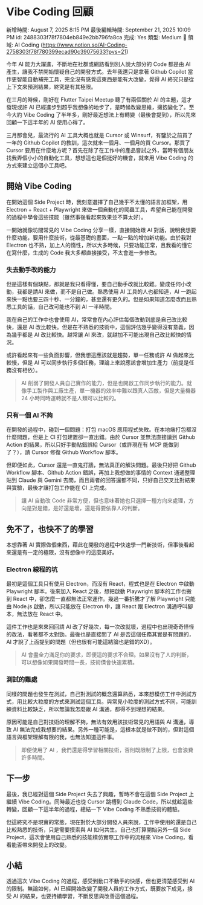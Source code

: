 # Vibe Coding 回顧

新增時間: August 7, 2025 8:15 PM
最後編輯時間: September 21, 2025 10:09 PM
id: 2488303f78f7804eb849e2bb796fa8ca
完成: Yes
類型: Medium
🧩 領域: AI Coding (https://www.notion.so/AI-Coding-2758303f78f780399ecad90c39075633?pvs=21)

今年 AI 能力大躍進，不斷地在社群或網路看到別人說大部分的 Code 都是由 AI 產生，讓我不禁開始懷疑自己的開發方式。去年我還只是拿著 Github Copilot 當作更智能自動補完工具，完全沒有感覺這東西是能有大改變，覺得 AI 終究只是從上下文來預測結果，終究是有其極限。

在三月的時候，剛好在 Flutter Taipei Meetup 聽了有兩個關於 AI 的主題，這才發現或許 AI 已經進步到超乎我想像的地步了，是時候改變思維，擁抱變化了。至今大約 Vibe Coding 了半年多，剛好最近想法上有轉變（最後會提到），所以先來回顧一下這半年的 AI 使用心得了。

三月那會兒，最流行的 AI 工具大概也就是 Cursor 或 Winsurf，有鑒於之前買了一年的 Github Copilot 的教訓，這次就來一個月、一個月的買 Cursor。那買了 Cursor 要用在什麼地方呢？首先在除了在工作中的產品嘗試之外，當時有個朋友找我弄個小小的自動化工具，想想這也是個挺好的機會，就來用 Vibe Coding 的方式來建立這個小工具吧。

## 開始 Vibe Coding

在開始這個 Side Project 時，我刻意選擇了自己幾乎不太懂的語言加框架，用 Electron + React + Playwright 來做一個自動化的爬蟲工具，希望自己能在開發的過程中學會這些技能（雖然事後看起來效果並不算太好）。

一開始就像坊間常見的 Vibe Coding 分享一樣，直接開始跟 AI 對話，說明我想要什麼功能，要用什麼技術，從最基礎的畫面，一點一點的增加新功能。由於我對 Electron 也不熟，加上人的惰性，所以大多時候，只要功能正常，且我看的懂它在寫什麼，生成的 Code 我大多都直接接受，不太會進一步修改。

### 失去動手改的能力

但是這樣有個缺點，那就是我只看得懂，要自己動手改就比較難。變成任何小改動，我都是請AI 來做，而不是自己做。熟悉使用 AI 工具的人也都知道，AI 一跑起來快一點也要三四十秒、一分鐘的，甚至還有更久的。但是如果知道怎麼改而且熟悉工具的話，自己改可能也不到 AI 一半時間。

我在自己的工作中也會使用 AI，常常會在內心評估每個改動到底是自己改比較快，還是 AI 改比較快。但是在不熟悉的技術中，這個評估幾乎變得沒有意義，因為幾乎都是 AI 改比較快。越常讓 AI 來改，就越加不可能出現自己改比較快的情況。

或許看起來有一些負面影響，但我想這應該就是趨勢，單一任務或許 AI 做起來比較慢，但是 AI 可以同步執行多個任務，理論上來說應該會增加生產力（前提是任務沒有相依）。

> AI 削弱了開發人員自己實作的能力，但是也開啟工作同步執行的能力。就像手工製作與工廠生產，單一機器的效率中難以跟真人匹敵，但是大量機器 24 小時同時運轉就不是人類可以比較的。
> 

### 只有一個 AI 不夠

在開發的過程中，碰到一個問題：打包 macOS 應用程式失敗。在本地端打包都沒什麼問題，但是上 CI 打包建置卻一直出錯。由於 Cursor 並無法直接讀到 Github Action 的結果，所以只好手動貼錯誤給 Cursor（或許現在有 MCP 能做到了？），請 Cursor 修復 Github Workflow 腳本。

但即便如此，Cursor 還是一直鬼打牆，無法真正的解決問題。最後只好把 Github Workflow 腳本、Github Action 錯誤，再加上我想做的事情的 Context 通通整理貼到 Claude 與 Gemini 去問，而且兩者的回答還都不同，只好自己交叉比對結果與實驗，最後才讓打包工作能在 CI 上完成。

> 讓 AI 自動改 Code 非常方便，但也意味著她也只選擇一種方向來處理，方向是對是錯，是好還是壞，還是得要依靠人的判斷。
> 

## 免不了，也快不了的學習

本想靠著 AI 實際做個東西，藉此在開發的過程中快速學一門新技術，但事後看起來還是有一定的極限，沒有想像中的這麼美好。

### Electron 線程的坑

最初是這個工具只有使用 Electron，而沒有 React，程式也是在 Electron 中啟動 Playwright 腳本。後來加入 React 之後，想把啟動 Playwright 腳本的工作也搬到 React 中，卻怎麼一直都無法正常運作。幾過一番折騰才了解 Playwright 只能由 Node.js 啟動，所以只能放在 Electron 中，讓 React 跟 Electron 溝通呼叫腳本，無法放在 React 中。

這件工作也是來來回回請 AI 改了好幾次，每一次改就壞，過程中也出現奇奇怪怪的改法，看著都不太對勁。最後也是直接問了 AI 是否這個任務其實是有問題的，AI 才說了上面提到的問題（但也很有可能這結論也是錯的XD）。

> AI 會盡全力滿足你的要求，即便這的要求不合理。如果沒有了人的判斷，可以想像如果開發時間一長，技術債會快速累積。
> 

### 測試的難處

同樣的問題也發生在測試，自己對測試的概念還算熟悉，本來想模仿工作中測試方式，用比較大粒度的方式來測試這個工具。與常見小粒度的測試方式不同，可能訓練資料比較缺乏，所以無論我怎麼跟 AI 溝通，都得不到理想的結果。

原因可能是自己對技術的理解不夠，無法有效用該技術常見的用語與 AI 溝通，導致 AI 無法完成我想要的結果。另外一種可能是，這根本就是做不到的，但對這個語言與框架理解有限的我，也無法知道這件事。

> 即便使用了 AI ，我們還是得學習相關技術，否則既限制了上限，也會浪費許多時間。
> 

## 下一步

最後，我已經對這個 Side Project 失去了興趣，暫時不會在這個 Side Project  上繼續 Vibe Coding。同時最近也從 Cursor 跳槽到 Claude Code，所以就趁這些轉變，回顧一下這半年的過程，總結一下 Vibe Coding 不熟悉技術的體驗。

但這終究不是現實的常態，現在對於大部分開發人員來說，工作中使用的還是自己比較熟悉的技術，只是需要摸索與 AI 如何共生。自己也打算開始另外一個 Side Project，這次會使用自己熟悉的技能模仿實際工作中的流程來 Vibe Coding，看看能否帶來開發上的改變。

## 小結

透過這次 Vibe Coding 的過程，感受到動口不動手的快感，但也更清楚感受到 AI 的限制。無論如何，AI 已經開始改變了開發人員的工作方式，既要放下成見，接受 AI 的結果，也要持續學習，不斷反思與改善這個過程。